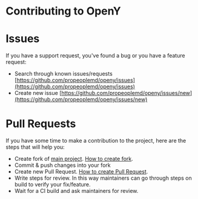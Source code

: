 Contributing to OpenY
=====

# Issues
If you have a support request, you've found a bug or you have a feature request:
- Search through known issues/requests [https://github.com/propeoplemd/openy/issues](https://github.com/propeoplemd/openy/issues)
- Create new issue [https://github.com/propeoplemd/openy/issues/new](https://github.com/propeoplemd/openy/issues/new)

# Pull Requests
If you have some time to make a contribution to the project, here are the steps that will help you:
- Create fork of [main project](https://github.com/propeoplemd/openy). [How to create fork](https://help.github.com/articles/fork-a-repo/).
- Commit & push changes into your fork
- Create new Pull Request. [How to create Pull Request](https://help.github.com/articles/creating-a-pull-request/).
- Write steps for review. In this way maintainers can go through steps on build to verify your fix/feature.
- Wait for a CI build and ask maintainers for review.
